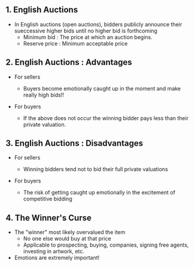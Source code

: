 ## 1. English Auctions

- In English auctions (open auctions), bidders publicly announce their sueccessive higher bids until no higher bid is forthcoming
    - Minimum bid : The price at which an auction begins.
    - Reserve price : Minimum acceptable price

## 2. English Auctions : Advantages

- For sellers
    - Buyers become emotionally caught up in the moment and make really high bids!!

- For buyers
    - If the above does not occur the winning bidder pays less than their private valuation.

## 3. English Auctions : Disadvantages

- For sellers
    - Winning bidders tend not to bid their full private valuations

- For buyers
    - The risk of getting caught up emotionally in the excitement of competitive bidding

## 4. The Winner's Curse

- The "winner" most likely overvalued the item
    - No one else would buy at that price
    - Applicable to prospecting, buying, companies, signing free agents, investing in artwork, etc.
- Emotions are extremely important!